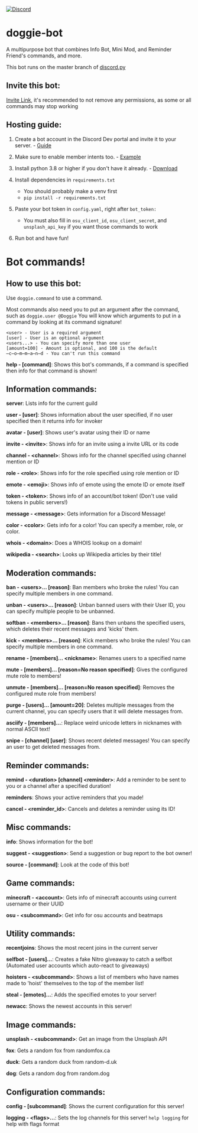 [![Discord](https://discord.com/api/guilds/815073622213394473/widget.png?style=shield)](https://discord.gg/Uk6fg39cWn)

# doggie-bot
A multipurpose bot that combines Info Bot, Mini Mod, and Reminder Friend's commands, and more.

This bot runs on the master branch of [discord.py](https://github.com/Rapptz/discord.py)

## Invite this bot:
[Invite Link](https://discord.com/oauth2/authorize?client_id=875185463651078194&scope=bot&permissions=2550164614), it's recommended to not remove any permissions, as some or all commands may stop working

## Hosting guide:

1. Create a bot account in the Discord Dev portal and invite it to your server. - [Guide](https://discordpy.readthedocs.io/en/latest/discord.html)

2. Make sure to enable member intents too. - [Example](https://discordpy.readthedocs.io/en/latest/intents.html#privileged-intents)

3. Install python 3.8 or higher if you don't have it already. - [Download](https://www.python.org/downloads/)

4. Install dependencies in `requirements.txt`
    - You should probably make a venv first
    - `pip install -r requirements.txt`

5. Paste your bot token in `config.yaml`, right after `bot_token: `

    - You must also fill in `osu_client_id`, `osu_client_secret`, and `unsplash_api_key` if you want those commands to work
    
6. Run bot and have fun!

# Bot commands!

## How to use this bot:
Use `doggie.command` to use a command.

Most commands also need you to put an argument after the command, such as `doggie.user @Doggie`
You will know which arguments to put in a command by looking at its command signature!

```properties
<user> - User is a required argument
[user] - User is an optional argument
<users...> - You can specify more than one user
[amount=100] - Amount is optional, and 100 is the default
̶c̶o̶m̶m̶a̶n̶d - You can't run this command
```

**help - [command]**: Shows this bot's commands, if a command is specified then info for that command is shown! 

## Information commands:

**server**: Lists info for the current guild

**user - [user]**: Shows information about the user specified, if no user specified then it returns info for invoker

**avatar - [user]**: Shows user's avatar using their ID or name

**invite - \<invite>**: Shows info for an invite using a invite URL or its code

**channel - \<channel>**: Shows info for the channel specified using channel mention or ID

**role - \<role>**: Shows info for the role specified using role mention or ID

**emote - \<emoji>**: Shows info of emote using the emote ID or emote itself

**token - \<token>**: Shows info of an account/bot token! (Don't use valid tokens in public servers!)

**message - \<message>**: Gets information for a Discord Message!

**color - \<color>**: Gets info for a color! You can specify a member, role, or color.

**whois - \<domain>**: Does a WHOIS lookup on a domain!

**wikipedia - \<search>**: Looks up Wikipedia articles by their title!

## Moderation commands:

**ban - \<users>... [reason]**: Ban members who broke the rules! You can specify multiple members in one command.

**unban - \<users>... [reason]**: Unban banned users with their User ID, you can specify multiple people to be unbanned.

**softban - \<members>... [reason]**: Bans then unbans the specified users, which deletes their recent messages and 'kicks' them.

**kick - \<members>... [reason]**: Kick members who broke the rules! You can specify multiple members in one command.

**rename - [members]... \<nickname>**: Renames users to a specified name

**mute - [members]... [reason=No reason specified]**: Gives the configured mute role to members!

**unmute - [members]... [reason=No reason specified]**: Removes the configured mute role from members!

**purge - [users]... [amount=20]**: Deletes multiple messages from the current channel, you can specify users that it will delete messages from.

**asciify - [members]...**: Replace weird unicode letters in nicknames with normal ASCII text!

**snipe - [channel] [user]**: Shows recent deleted messages! You can specify an user to get deleted messages from.

## Reminder commands:

**remind - \<duration> [channel] \<reminder>**: Add a reminder to be sent to you or a channel after a specified duration!

**reminders**: Shows your active reminders that you made!

**cancel - \<reminder_id>**: Cancels and deletes a reminder using its ID!

## Misc commands:

**info**: Shows information for the bot!

**suggest - \<suggestion>**: Send a suggestion or bug report to the bot owner!

**source - [command]**: Look at the code of this bot!

## Game commands:

**minecraft - \<account>**: Gets info of minecraft accounts using current username or their UUID

**osu - \<subcommand>**: Get info for osu accounts and beatmaps

## Utility commands:

**recentjoins**: Shows the most recent joins in the current server

**selfbot - [users]...**: Creates a fake Nitro giveaway to catch a selfbot (Automated user accounts which auto-react to giveaways)

**hoisters - \<subcommand>**: Shows a list of members who have names made to 'hoist' themselves to the top of the member list!

**steal - [emotes]...**: Adds the specified emotes to your server!

**newacc**: Shows the newest accounts in this server!

## Image commands:

**unsplash - \<subcommand>**: Get an image from the Unsplash API

**fox**: Gets a random fox from randomfox.ca

**duck**: Gets a random duck from random-d.uk

**dog**: Gets a random dog from random.dog

## Configuration commands:

**config - \[subcommand]**: Shows the current configuration for this server!

**logging - \<flags>...**: Sets the log channels for this server! `help logging` for help with flags format